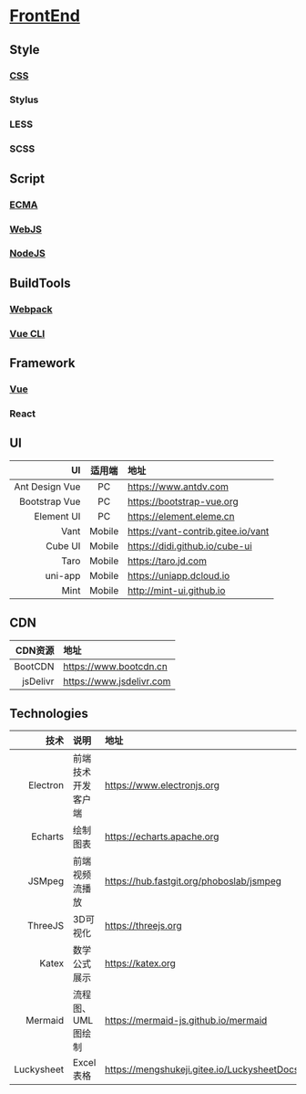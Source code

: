 # [FrontEnd](https://github.com/zhmhbest/HelloFrontEnd)

## Style

### [CSS](./css/index.html)

### Stylus

### LESS

### SCSS

## Script

### [ECMA](./ecma/index.html)

### [WebJS](./webjs/index.html)

### [NodeJS](./nodejs/index.html)

## BuildTools

### [Webpack](./webpack/index.html)

### [Vue CLI](./vue-cli/index.html)

## Framework

### [Vue](./vue/index.html)

### React

## UI

|             UI | 适用端 | 地址                                 |
| -------------: | :----: | :----------------------------------- |
| Ant Design Vue |   PC   | <https://www.antdv.com>              |
|  Bootstrap Vue |   PC   | <https://bootstrap-vue.org>          |
|     Element UI |   PC   | <https://element.eleme.cn>           |
|           Vant | Mobile | <https://vant-contrib.gitee.io/vant> |
|        Cube UI | Mobile | <https://didi.github.io/cube-ui>     |
|           Taro | Mobile | <https://taro.jd.com>                |
|        uni-app | Mobile | <https://uniapp.dcloud.io>           |
|           Mint | Mobile | <http://mint-ui.github.io>           |

## CDN

|  CDN资源 | 地址                        |
| -------: | :-----------------------   |
|  BootCDN | <https://www.bootcdn.cn>   |
| jsDelivr | <https://www.jsdelivr.com> |

## Technologies

|       技术 | 说明               | 地址                                             |
| ---------: | :----------------- | :----------------------------------------------- |
|   Electron | 前端技术开发客户端 | <https://www.electronjs.org>                     |
|    Echarts | 绘制图表           | <https://echarts.apache.org>                     |
|     JSMpeg | 前端视频流播放     | <https://hub.fastgit.org/phoboslab/jsmpeg>       |
|    ThreeJS | 3D可视化           | <https://threejs.org>                            |
|      Katex | 数学公式展示       | <https://katex.org>                              |
|    Mermaid | 流程图、UML图绘制  | <https://mermaid-js.github.io/mermaid>           |
| Luckysheet | Excel表格          | <https://mengshukeji.gitee.io/LuckysheetDocs/zh> |
